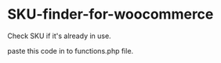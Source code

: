 # SKU-finder-for-woocommerce
Check SKU if it's already in use.

paste this code in to functions.php file.
